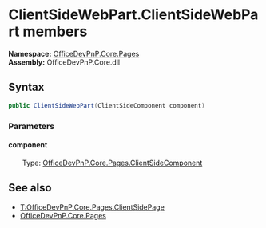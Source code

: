 # ClientSideWebPart.ClientSideWebPart members 
  

**Namespace:** [OfficeDevPnP.Core.Pages](OfficeDevPnP.Core.Pages.md)  
**Assembly:** OfficeDevPnP.Core.dll  
## Syntax
```C#
public ClientSideWebPart(ClientSideComponent component)
```
### Parameters
#### component  
&emsp;&emsp;Type: [OfficeDevPnP.Core.Pages.ClientSideComponent](OfficeDevPnP.Core.Pages.ClientSideComponent.md)  
## See also
- [T:OfficeDevPnP.Core.Pages.ClientSidePage](T:OfficeDevPnP.Core.Pages.ClientSidePage.md)
- [OfficeDevPnP.Core.Pages](OfficeDevPnP.Core.Pages.md)
